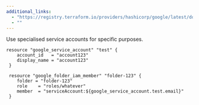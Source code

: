 ```yaml
---
additional_links: 
  - "https://registry.terraform.io/providers/hashicorp/google/latest/docs/resources/google_folder_iam"
  - ""
---
```


Use specialised service accounts for specific purposes.

```hcl
resource "google_service_account" "test" {
 	account_id   = "account123"
 	display_name = "account123"
 }
 			  
 resource "google_folder_iam_member" "folder-123" {
 	folder = "folder-123"
 	role    = "roles/whatever"
 	member  = "serviceAccount:${google_service_account.test.email}"
 }
```
